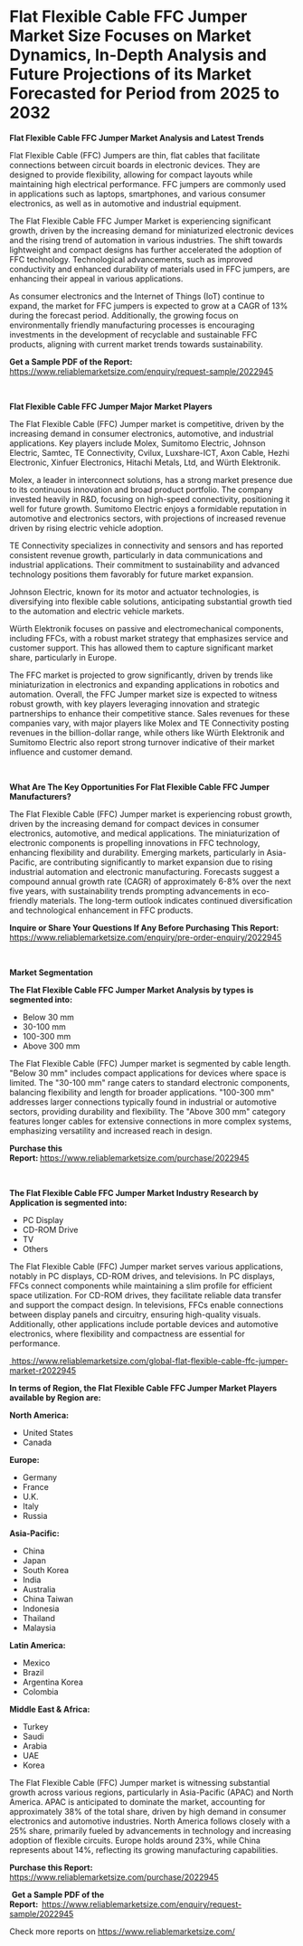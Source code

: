 <p><h1>Flat Flexible Cable FFC Jumper Market Size Focuses on Market Dynamics, In-Depth Analysis and Future Projections of its Market Forecasted for Period from 2025 to 2032</h1></p><p><strong>Flat Flexible Cable FFC Jumper Market Analysis and Latest Trends</strong></p>
<p><p>Flat Flexible Cable (FFC) Jumpers are thin, flat cables that facilitate connections between circuit boards in electronic devices. They are designed to provide flexibility, allowing for compact layouts while maintaining high electrical performance. FFC jumpers are commonly used in applications such as laptops, smartphones, and various consumer electronics, as well as in automotive and industrial equipment.</p><p>The Flat Flexible Cable FFC Jumper Market is experiencing significant growth, driven by the increasing demand for miniaturized electronic devices and the rising trend of automation in various industries. The shift towards lightweight and compact designs has further accelerated the adoption of FFC technology. Technological advancements, such as improved conductivity and enhanced durability of materials used in FFC jumpers, are enhancing their appeal in various applications.</p><p>As consumer electronics and the Internet of Things (IoT) continue to expand, the market for FFC jumpers is expected to grow at a CAGR of 13% during the forecast period. Additionally, the growing focus on environmentally friendly manufacturing processes is encouraging investments in the development of recyclable and sustainable FFC products, aligning with current market trends towards sustainability.</p></p>
<p><strong>Get a Sample PDF of the Report:&nbsp;</strong> <a href="https://www.reliablemarketsize.com/enquiry/request-sample/2022945?utm_campaign=3194&utm_medium=2&utm_source=Github&utm_content=ia&utm_term=29032025&utm_id=flat-flexible-cable-ffc-jumper">https://www.reliablemarketsize.com/enquiry/request-sample/2022945</a></p>
<p>&nbsp;</p>
<p><strong>Flat Flexible Cable FFC Jumper Major Market Players</strong></p>
<p><p>The Flat Flexible Cable (FFC) Jumper market is competitive, driven by the increasing demand in consumer electronics, automotive, and industrial applications. Key players include Molex, Sumitomo Electric, Johnson Electric, Samtec, TE Connectivity, Cvilux, Luxshare-ICT, Axon Cable, Hezhi Electronic, Xinfuer Electronics, Hitachi Metals, Ltd, and Würth Elektronik.</p><p>Molex, a leader in interconnect solutions, has a strong market presence due to its continuous innovation and broad product portfolio. The company invested heavily in R&D, focusing on high-speed connectivity, positioning it well for future growth. Sumitomo Electric enjoys a formidable reputation in automotive and electronics sectors, with projections of increased revenue driven by rising electric vehicle adoption.</p><p>TE Connectivity specializes in connectivity and sensors and has reported consistent revenue growth, particularly in data communications and industrial applications. Their commitment to sustainability and advanced technology positions them favorably for future market expansion.</p><p>Johnson Electric, known for its motor and actuator technologies, is diversifying into flexible cable solutions, anticipating substantial growth tied to the automation and electric vehicle markets.</p><p>Würth Elektronik focuses on passive and electromechanical components, including FFCs, with a robust market strategy that emphasizes service and customer support. This has allowed them to capture significant market share, particularly in Europe.</p><p>The FFC market is projected to grow significantly, driven by trends like miniaturization in electronics and expanding applications in robotics and automation. Overall, the FFC Jumper market size is expected to witness robust growth, with key players leveraging innovation and strategic partnerships to enhance their competitive stance. Sales revenues for these companies vary, with major players like Molex and TE Connectivity posting revenues in the billion-dollar range, while others like Würth Elektronik and Sumitomo Electric also report strong turnover indicative of their market influence and customer demand.</p></p>
<p>&nbsp;</p>
<p><strong>What Are The Key Opportunities For Flat Flexible Cable FFC Jumper Manufacturers?</strong></p>
<p><p>The Flat Flexible Cable (FFC) Jumper market is experiencing robust growth, driven by the increasing demand for compact devices in consumer electronics, automotive, and medical applications. The miniaturization of electronic components is propelling innovations in FFC technology, enhancing flexibility and durability. Emerging markets, particularly in Asia-Pacific, are contributing significantly to market expansion due to rising industrial automation and electronic manufacturing. Forecasts suggest a compound annual growth rate (CAGR) of approximately 6-8% over the next five years, with sustainability trends prompting advancements in eco-friendly materials. The long-term outlook indicates continued diversification and technological enhancement in FFC products.</p></p>
<p><strong>Inquire or Share Your Questions If Any Before Purchasing This Report:</strong> <a href="https://www.reliablemarketsize.com/enquiry/pre-order-enquiry/2022945?utm_campaign=3194&utm_medium=2&utm_source=Github&utm_content=ia&utm_term=29032025&utm_id=flat-flexible-cable-ffc-jumper">https://www.reliablemarketsize.com/enquiry/pre-order-enquiry/2022945</a></p>
<p>&nbsp;</p>
<p><strong>Market Segmentation</strong></p>
<p><strong>The Flat Flexible Cable FFC Jumper Market Analysis by types is segmented into:</strong></p>
<p><ul><li>Below 30 mm</li><li>30-100 mm</li><li>100-300 mm</li><li>Above 300 mm</li></ul></p>
<p><p>The Flat Flexible Cable (FFC) Jumper market is segmented by cable length. "Below 30 mm" includes compact applications for devices where space is limited. The "30-100 mm" range caters to standard electronic components, balancing flexibility and length for broader applications. "100-300 mm" addresses larger connections typically found in industrial or automotive sectors, providing durability and flexibility. The "Above 300 mm" category features longer cables for extensive connections in more complex systems, emphasizing versatility and increased reach in design.</p></p>
<p><strong>Purchase this Report:&nbsp;</strong><a href="https://www.reliablemarketsize.com/purchase/2022945?utm_campaign=3194&utm_medium=2&utm_source=Github&utm_content=ia&utm_term=29032025&utm_id=flat-flexible-cable-ffc-jumper">https://www.reliablemarketsize.com/purchase/2022945</a></p>
<p>&nbsp;</p>
<p><strong>The Flat Flexible Cable FFC Jumper Market Industry Research by Application is segmented into:</strong></p>
<p><ul><li>PC Display</li><li>CD-ROM Drive</li><li>TV</li><li>Others</li></ul></p>
<p><p>The Flat Flexible Cable (FFC) Jumper market serves various applications, notably in PC displays, CD-ROM drives, and televisions. In PC displays, FFCs connect components while maintaining a slim profile for efficient space utilization. For CD-ROM drives, they facilitate reliable data transfer and support the compact design. In televisions, FFCs enable connections between display panels and circuitry, ensuring high-quality visuals. Additionally, other applications include portable devices and automotive electronics, where flexibility and compactness are essential for performance.</p></p>
<p><a href="https://www.reliablemarketsize.com/global-flat-flexible-cable-ffc-jumper-market-r2022945?utm_campaign=3194&utm_medium=2&utm_source=Github&utm_content=ia&utm_term=29032025&utm_id=flat-flexible-cable-ffc-jumper">&nbsp;https://www.reliablemarketsize.com/global-flat-flexible-cable-ffc-jumper-market-r2022945</a></p>
<p><strong>In terms of Region, the Flat Flexible Cable FFC Jumper Market Players available by Region are:</strong></p>
<p>
    <p> <strong> North America: </strong>
        <ul>
            <li>United States</li>
            <li>Canada</li>
        </ul>
        </p> 
    <p> <strong> Europe: </strong>
        <ul>
            <li>Germany</li>
            <li>France</li>
            <li>U.K.</li>
            <li>Italy</li>
            <li>Russia</li>
        </ul>
        </p> 
    <p> <strong> Asia-Pacific: </strong>
        <ul>
            <li>China</li>
            <li>Japan</li>
            <li>South Korea</li>
            <li>India</li>
            <li>Australia</li>
            <li>China Taiwan</li>
            <li>Indonesia</li>
            <li>Thailand</li>
            <li>Malaysia</li>
        </ul>
        </p> 
    <p> <strong> Latin America: </strong>
        <ul>
            <li>Mexico</li>
            <li>Brazil</li>
            <li>Argentina Korea</li>
            <li>Colombia</li>
        </ul>
        </p> 
    <p> <strong> Middle East & Africa: </strong>
        <ul>
            <li>Turkey</li>
            <li>Saudi</li>
            <li>Arabia</li>
            <li>UAE</li>
            <li>Korea</li>
        </ul>
    </p>
    </p>
<p><p>The Flat Flexible Cable (FFC) Jumper market is witnessing substantial growth across various regions, particularly in Asia-Pacific (APAC) and North America. APAC is anticipated to dominate the market, accounting for approximately 38% of the total share, driven by high demand in consumer electronics and automotive industries. North America follows closely with a 25% share, primarily fueled by advancements in technology and increasing adoption of flexible circuits. Europe holds around 23%, while China represents about 14%, reflecting its growing manufacturing capabilities.</p></p>
<p><strong>Purchase this Report: </strong><a href="https://www.reliablemarketsize.com/purchase/2022945?utm_campaign=3194&utm_medium=2&utm_source=Github&utm_content=ia&utm_term=29032025&utm_id=flat-flexible-cable-ffc-jumper">https://www.reliablemarketsize.com/purchase/2022945</a></p>
<p>&nbsp;<strong>Get a Sample PDF of the Report:&nbsp;&nbsp;</strong><a href="https://www.reliablemarketsize.com/enquiry/request-sample/2022945?utm_campaign=3194&utm_medium=2&utm_source=Github&utm_content=ia&utm_term=29032025&utm_id=flat-flexible-cable-ffc-jumper">https://www.reliablemarketsize.com/enquiry/request-sample/2022945</a></p>
<p><strong></strong></p>
<p>Check more reports on <a href="https://www.reliablemarketsize.com/?utm_campaign=3194&utm_medium=2&utm_source=Github&utm_content=ia&utm_term=29032025&utm_id=flat-flexible-cable-ffc-jumper">https://www.reliablemarketsize.com/</a></p>